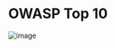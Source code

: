 # OWASP Top 10 

![image](https://github.com/user-attachments/assets/d4af95c6-5b3d-4a49-b747-69fb5e8e9f9f)
